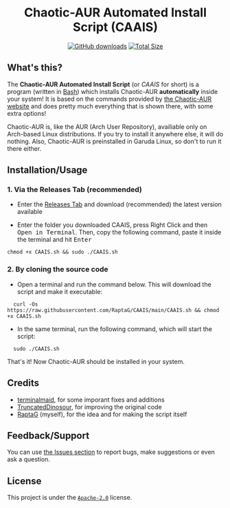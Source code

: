 <div align="center">

# Chaotic-AUR Automated Install Script (CAAIS)

[![GitHub downloads](https://img.shields.io/github/downloads/RaptaG/CAAIS/total?color=3BB300&logo=github)](https://github.com/RaptaG/CAAIS/releases)
[![Total Size](https://img.shields.io/github/repo-size/RaptaG/CAAIS?color=660099&label=Total%20Size)](https://github.com/RaptaG/CAAIS/find/main)
  
</div>

## What's this?

The **Chaotic-AUR Automated Install Script** (or _CAAIS_ for short) is a program (written in [Bash](https://www.gnu.org/software/bash)) which installs Chaotic-AUR **automatically** inside your system! It is based on the commands provided by [the Chaotic-AUR website](https://aur.chaotic.cx) and does pretty much everything that is shown there, with some extra options!

Chaotic-AUR is, like the AUR (Arch User Repository), availiable only on Arch-based Linux distributions. If you try to install it anywhere else, it will do nothing. Also, Chaotic-AUR is preinstalled in Garuda Linux, so don't to run it there either.

## Installation/Usage

### 1. Via the Releases Tab (recommended)

- Enter the [Releases Tab](https://github.com/RaptaG/CAAIS/releases) and download (recommended) the latest version available

- Enter the folder you downloaded CAAIS, press Right Click and then <kbd>Open in Terminal</kbd>. Then, copy the following command, paste it inside the terminal and hit <kbd>Enter</kbd>

```
chmod +x CAAIS.sh && sudo ./CAAIS.sh
```

### 2. By cloning the source code

- Open a terminal and run the command below. This will download the script and make it executable:

```
  curl -Os https://raw.githubusercontent.com/RaptaG/CAAIS/main/CAAIS.sh && chmod +x CAAIS.sh
```

- In the same terminal, run the following command, which will start the script:

```
  sudo ./CAAIS.sh
```

That's it! Now Chaotic-AUR should be installed in your system.

## Credits
  
- [terminalmaid](https://github.com/terminalmaid), for some imporant fixes and additions
- [TruncatedDinosour](https://github.com/TruncatedDinosour), for improving the original code
- [RaptaG](https://github.com/RaptaG) (myself), for the idea and for making the script itself

## Feedback/Support

You can use [the Issues section](https://github.com/RaptaG/CAAIS/issues) to report bugs, make suggestions or even ask a question.
  
## License

This project is under the [`Apache-2.0`](LICENSE) license.
